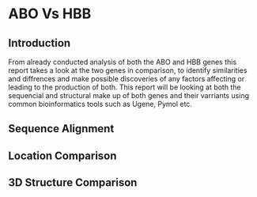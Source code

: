 # ABO Vs HBB
## Introduction
From already conducted analysis of both the ABO and HBB genes this report takes a look at the two genes in comparison, to identify similarities and diffrences and make possible discoveries of any factors affecting or leading to the production of both. 
This report will be looking at both the sequencial and structural make up of both genes and their varriants using common bioinformatics tools such as Ugene, Pymol etc. 
## Sequence Alignment 
## Location Comparison 
## 3D Structure Comparison